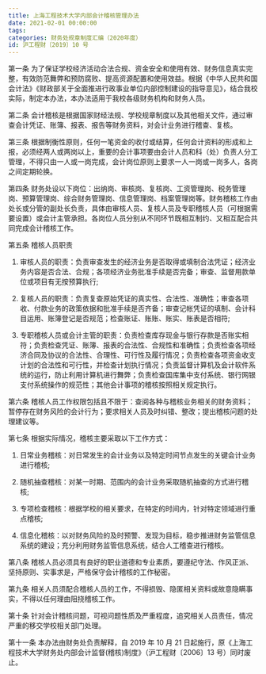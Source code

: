 ```yaml
---
title: 上海工程技术大学内部会计稽核管理办法
date: 2021-02-01 00:00:00
tags: 
categories: 财务处规章制度汇编（2020年度）
id: 沪工程财〔2019〕10 号
---
```


第一条 为了保证学校经济活动合法合规、资金安全和使用有效、财务信息真实完整，有效防范舞弊和预防腐败、提高资源配置和使用效益。根据《中华人民共和国会计法》《财政部关于全面推进行政事业单位内部控制建设的指导意见》，结合我校实际，制定本办法，本办法适用于我校各级财务机构和财务人员。

第二条 会计稽核是根据国家财经法规、学校规章制度以及其他相关文件，通过审查会计凭证、账簿、报表、报告等财务资料，对会计业务进行稽查、复核。

第三条 根据制衡性原则，任何一笔资金的收付或结算，任何会计资料的形成和上报，必须经两人或两岗以上，重要的会计事项要由会计人员和科（处）负责人分工管理，不得只由一人或一岗完成，会计岗位原则上要求一人一岗或一岗多人，各岗之间定期轮换。

第四条 财务处设以下岗位：出纳岗、审核岗、复核岗、工资管理岗、税务管理岗、预算管理岗、综合财务管理岗、信息管理岗、档案管理岗等。财务稽核工作由处长或分管的副处长负责，具体由审核人员、复核人员及专职稽核人员（可根据需要设置）或会计主管承担。各岗位人员分别从不同环节既相互制约、又相互配合共同完成会计稽核工作。

第五条 稽核人员职责

1. 审核人员的职责：负责审查发生的经济业务是否取得或填制合法凭证；经济业务内容是否合法、合规；各项经济业务批准手续是否完备；审查、监督用款单位或项目有无按预算执行;

2. 复核人员的职责：负责复查原始凭证的真实性、合法性、准确性；审查各项收、付款业务的政策依据和批准手续是否齐备；审查记帐凭证的填制、会计科目运用、账簿登记是否规范；检查账证、账账、账实、账表是否相符;

3. 专职稽核人员或会计主管的职责：负责检查库存现金与银行存款是否账实相符；负责检查凭证、账簿、报表的合法性、合规性和准确性；负责检查各项经济合同及协议的合法性、合理性、可行性及履行情况；负责检查各项资金收支计划的合法性和可行性，并检查计划执行情况；负责监督计算机及会计软件系统的运行，防止利用计算机进行舞弊；负责检查国库集中支付系统、银行网银支付系统操作的规范性；其他会计事项的稽核按照相关规定执行。

第六条 稽核人员工作权限包括且不限于：查阅各种与稽核业务相关的财务资料；暂停存在财务风险的会计行为；要求相关人员及时纠错、整改；提出稽核问题的处理建议等。

第七条 根据实际情况，稽核主要采取以下工作方式：

1. 日常业务稽核：对日常发生的会计业务以及特定时间节点发生的关键会计业务进行稽核;

2. 随机抽查稽核：对某一时期、范围内的会计业务采取随机抽查的方式进行稽核;

3. 专项检查稽核：根据学校的相关要求，在特定的时间内，针对特定领域进行重点稽核;

4. 信息化稽核：以对财务风险的及时预警、发现为目标，稳步推进财务监管信息系统的建设；充分利用财务监管信息系统，结合人工稽查进行稽核。

第八条 稽核人员必须具有良好的职业道德和专业素质，要遵纪守法、作风正派、坚持原则、实事求是，严格保守会计稽核的工作秘密。

第九条 相关人员须配合稽核人员的工作，不得损毁、隐匿相关资料或故意隐瞒事实，不得以任何理由阻挠稽核工作。

第十条 针对会计稽核问题，可视问题性质及严重程度，追究相关人员责任，情况严重的移交学校相关部门处理。

第十一条 本办法由财务处负责解释，自 2019 年 10 月 21 日起施行，原《上海工程技术大学财务处内部会计监督(稽核)制度》（沪工程财〔2006〕13 号）同时废止。
